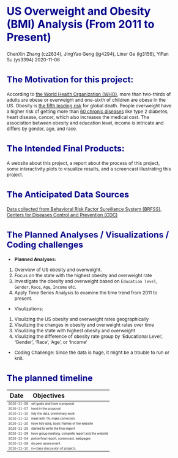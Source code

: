US Overweight and Obesity (BMI) Analysis (From 2011 to Present)
================
ChenXin Zhang (cz2634), JingYao Geng (jg4294), Liner Ge (lg3156), YiFan
Su (ys3394)
2020-11-06

<style type="text/css">

body{ /* Normal  */
      font-size: 12px;
  }
td {  /* Table  */
  font-size: 8px;
}
h1.title {
  font-size: 38px;
  color: DarkRed;
}
h1 { /* Header 1 */
  font-size: 28px;
  color: DarkBlue;
}
h2 { /* Header 2 */
    font-size: 22px;
  color: DarkBlue;
}
h3 { /* Header 3 */
  font-size: 18px;
  font-family: "Times New Roman", Times, serif;
  color: DarkBlue;
}
code.r{ /* Code block */
    font-size: 12px;
}
pre { /* Code block - determines code spacing between lines */
    font-size: 14px;
}
</style>

## The Motivation for this project:

According to [the World Health Organization
(WHO)](https://www.who.int/news-room/fact-sheets/detail/obesity-and-overweight),
more than two-thirds of adults are obese or overweight and one-sixth of
children are obese in the US. Obesity is [the fifth leading
risk](https://easo.org/media-portal/statistics/) for global death.
People overweight have a higher risk of getting more than [60 chronic
diseases](https://www.healthline.com/health/obesity-facts) like type 2
diabetes, heart disease, cancer, which also increases the medical cost.
The association between obesity and education level, income is intricate
and differs by gender, age, and race.

## The Intended Final Products:

A website about this project, a report about the process of this
project, some interactivity plots to visualize results, and a screencast
illustrating this project.

## The Anticipated Data Sources

[Data collected from Behavioral Risk Factor Sureillance System
(BRFSS)](https://chronicdata.cdc.gov/Behavioral-Risk-Factors/BRFSS-Table-of-Overweight-and-Obesity-BMI-/fqb7-mgjf),
[Centers for Diseases Control and Prevention
(CDC)](https://www.cdc.gov/obesity/data/prevalence-maps.html#age)

## The Planned Analyses / Visualizations / Coding challenges

  - **Planned Analyses:**

<!-- end list -->

1.  Overview of US obesity and overweight.
2.  Focus on the state with the highest obesity and overweight rate
3.  Investigate the obesity and overweight based on `Education level`,
    `Gender`, `Race`, `Age`, `Income` etc.
4.  Apply Time Series Analysis to examine the time trend from 2011 to
    present.

<!-- end list -->

  - Visulizations:

<!-- end list -->

1.  Visulizing the US obesity and overweight rates geographically
2.  Visulizing the changes in obesity and overweight rates over time
3.  Visulizing the state with highest obesity and overweight
4.  Visulizing the difference of obesity rate group by ‘Educational
    Level’, ‘Gender’, ‘Race’, ‘Age’, or ‘Income’

<!-- end list -->

  - Coding Challenge: Since the data is huge, it might be a trouble to
    run or knit.

## The planned timeline

| Date       | Objectives                                          |
| :--------- | :-------------------------------------------------- |
| 2020-11-06 | set goals and have a proposal                       |
| 2020-11-07 | hand in the proposal                                |
| 2020-11-10 | tidy the data, preliminary work                     |
| 2020-11-12 | meet with TA, make correction                       |
| 2020-11-20 | have tidy data, basic frames of the website         |
| 2020-11-25 | started to write the final report                   |
| 2020-11-29 | have group meeting, complete report and the website |
| 2020-12-04 | polise final report, screencast, webpages           |
| 2020-12-08 | do peer assessment                                  |
| 2020-12-10 | in-class discussion of projects                     |
